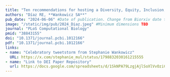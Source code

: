 ```yaml
---
title: "Ten recommendations for hosting a Diversity, Equity, Inclusion, and Justice (DEIJ) journal club"
authors: "Díaz RE, **Wankowicz SA**"
pub_date: "2024-06-06" #Date of publication. Change from Biorxiv date to Journal date once accepted
image: "/static/img/pub/2024_Diaz.jpeg" #Minimum dimensions TBD
journal: "PLoS Computational Biology"
pmid: "38843155"
doi: "10.1371/journal.pcbi.1012166"
pdf: "10.1371/journal.pcbi.1012166"
links:
- name: "Celebratory tweetstorm from Stephanie Wankowicz"
  URL: https://x.com/stephanie_mul/status/1798832030161215555
- name: "Link to DEI Paper Repository"
  url: https://docs.google.com/spreadsheets/d/1SkNPA79LzgjAjlSoXlVvOziC8XJA3DplSHWAQcY4NAg/edit#gid=0
---
```

